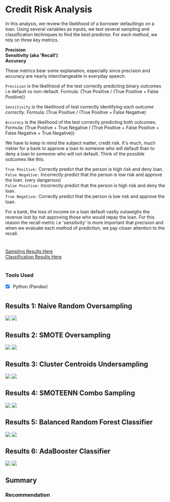 # Credit Risk Analysis

In this analysis, we review the likelihood of a borrower defaultingo on a loan. Using several variables as inputs, we test several sampling and classification techniques to find the best predictor. For each method, we rely on three key metrics. 

**Precision**
<br>
**Sensitivity (aka 'Recall')**
<br>
**Accuracy**

These metrics bear some explanation, especially since precision and accuracy are nearly interchangeable in everyday speech.

```Precision``` is the likelihood of the test correctly predicting binary outcomes i.e default vs non-default. 
Formula: (True Positive / (True Positive + False Positive))

```Sensitivity``` is the likelihood of test correctly identifying *each outcome correctly*. 
Formula: (True Positive / (True Positive + False Negative)

```Accuracy``` is the likelihood of the test correctly predicting both outcomes. 
Formula: (True Postive + True Negative / (True Positive + False Positive + False Negative + True Negative))

We have to keep in mind the subject matter, credit risk. It's much, much riskier for a bank to approve a loan to someone who will default than to deny a loan to someone who will not default. Think of the possible outcomes like this. 

```True Positive:``` Correctly predict that the person is high risk and deny loan.
<br>
```False Negative:``` Incorrectly predict that the person is low risk and approve the loan. (very dangerous)
<br>
```False Positive:``` Incorrectly predict that the person is high risk and deny the loan. 
<br>
```True Negative:``` Correctly predict that the person is low risk and approve the loan. 

For a bank, the loss of income on a loan default vastly outweighs the revenue lost by not approving those who would repay the loan. For this reason the recall metric i.e 'sensitivity' is more important that precision and when we evaluate each method of prediction, we pay closer attention to the recall. 

#

[Sampling Results Here](https://github.com/carlosjennings1991/Credit_Risk_Analysis/blob/main/credit_risk_resampling.ipynb)
<br>
[Classification Results Here](https://github.com/carlosjennings1991/Credit_Risk_Analysis/blob/main/credit_risk_ensemble.ipynb)
#

### Tools Used
- [x] Python (Pandas)

#

## Results 1: Naive Random Oversampling

<img src="https://github.com/carlosjennings1991/Credit_Risk_Analysis/blob/main/RNS_Accuracy_Score.png">
<img src="https://github.com/carlosjennings1991/Credit_Risk_Analysis/blob/main/RNS_Classification_Report.png">

## Results 2: SMOTE Oversampling

<img src="https://github.com/carlosjennings1991/Credit_Risk_Analysis/blob/main/SMOTE_Accuracy_Score.png">
<img src="https://github.com/carlosjennings1991/Credit_Risk_Analysis/blob/main/SMOTE_Classification_Report.png">

## Results 3: Cluster Centroids Undersampling

<img src="https://github.com/carlosjennings1991/Credit_Risk_Analysis/blob/main/CCluster_Accuracy_Score.png">
<img src="https://github.com/carlosjennings1991/Credit_Risk_Analysis/blob/main/CCluster_Classification_Report.png">

## Results 4: SMOTEENN Combo Sampling

<img src="https://github.com/carlosjennings1991/Credit_Risk_Analysis/blob/main/SMOTEENN_Accuracy_Score.png">
<img src="https://github.com/carlosjennings1991/Credit_Risk_Analysis/blob/main/SMOTEENN_Classification_Report.png">

## Results 5: Balanced Random Forest Classifier

<img src="https://github.com/carlosjennings1991/Credit_Risk_Analysis/blob/main/BRFC_Accuracy_Score.png">
<img src="https://github.com/carlosjennings1991/Credit_Risk_Analysis/blob/main/BRFC_Classification_Report.png">

## Results 6: AdaBooster Classifier

<img src="https://github.com/carlosjennings1991/Credit_Risk_Analysis/blob/main/AdBC_Accuracy_Score.png">
<img src="https://github.com/carlosjennings1991/Credit_Risk_Analysis/blob/main/AdBC_Classification_Report.png">

## Summary

### Recommendation
